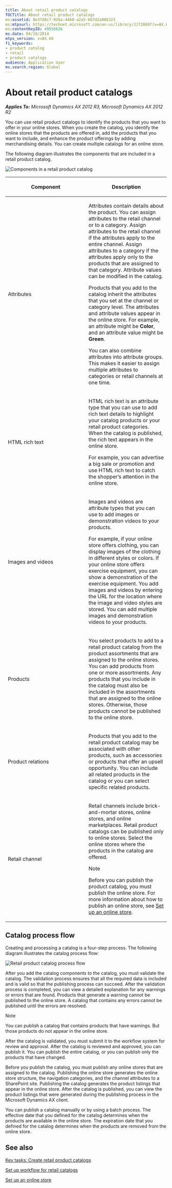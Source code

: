 ```yaml
---
title: About retail product catalogs
TOCTitle: About retail product catalogs
ms:assetid: 8e37d8c7-926a-4460-a2a5-6b7d2a086323
ms:mtpsurl: https://technet.microsoft.com/en-us/library/JJ728697(v=AX.60)
ms:contentKeyID: 49556626
ms.date: 04/18/2014
mtps_version: v=AX.60
f1_keywords:
- product catalog
- retail
- product catalogs
audience: Application User
ms.search.region: Global
---
```


# About retail product catalogs 


_**Applies To:** Microsoft Dynamics AX 2012 R3, Microsoft Dynamics AX 2012 R2_

You can use retail product catalogs to identify the products that you want to offer in your online stores. When you create the catalog, you identify the online stores that the products are offered in, add the products that you want to include, and enhance the product offerings by adding merchandising details. You can create multiple catalogs for an online store.

The following diagram illustrates the components that are included in a retail product catalog.

![Components in a retail product catalog](images/JJ728697.RetailProductCatalogComponents(AX.60).gif "Components in a retail product catalog")

<table>
<colgroup>
<col style="width: 50%" />
<col style="width: 50%" />
</colgroup>
<thead>
<tr class="header">
<th><p>Component</p></th>
<th><p>Description</p></th>
</tr>
</thead>
<tbody>
<tr class="odd">
<td><p>Attributes</p></td>
<td><p>Attributes contain details about the product. You can assign attributes to the retail channel or to a category. Assign attributes to the retail channel if the attributes apply to the entire channel. Assign attributes to a category if the attributes apply only to the products that are assigned to that category. Attribute values can be modified in the catalog.</p>
<p>Products that you add to the catalog inherit the attributes that you set at the channel or category level. The attributes and attribute values appear in the online store. For example, an attribute might be <strong>Color</strong>, and an attribute value might be <strong>Green</strong>.</p>
<p>You can also combine attributes into attribute groups. This makes it easier to assign multiple attributes to categories or retail channels at one time.</p></td>
</tr>
<tr class="even">
<td><p>HTML rich text</p></td>
<td><p>HTML rich text is an attribute type that you can use to add rich text details to highlight your catalog products or your retail product categories. When the catalog is published, the rich text appears in the online store.</p>
<p>For example, you can advertise a big sale or promotion and use HTML rich text to catch the shopper’s attention in the online store.</p>
<p></p></td>
</tr>
<tr class="odd">
<td><p>Images and videos</p></td>
<td><p>Images and videos are attribute types that you can use to add images or demonstration videos to your products.</p>
<p>For example, if your online store offers clothing, you can display images of the clothing in different styles or colors. If your online store offers exercise equipment, you can show a demonstration of the exercise equipment. You add images and videos by entering the URL for the location where the image and video styles are stored. You can add multiple images and demonstration videos to your products.</p></td>
</tr>
<tr class="even">
<td><p>Products</p></td>
<td><p>You select products to add to a retail product catalog from the product assortments that are assigned to the online stores. You can add products from one or more assortments. Any products that you include in the catalog must also be included in the assortments that are assigned to the online stores. Otherwise, those products cannot be published to the online store.</p></td>
</tr>
<tr class="odd">
<td><p>Product relations</p></td>
<td><p>Products that you add to the retail product catalog may be associated with other products, such as accessories or products that offer an upsell opportunity. You can include all related products in the catalog or you can select specific related products.</p></td>
</tr>
<tr class="even">
<td><p>Retail channel</p></td>
<td><p>Retail channels include brick-and-mortar stores, online stores, and online marketplaces. Retail product catalogs can be published only to online stores. Select the online stores where the products in the catalog are offered.</p>
<div class="alert">

> [!NOTE]
> <P>Before you can publish the product catalog, you must publish the online store. For more information about how to publish an online store, see <A href="set-up-an-online-store.md">Set up an online store</A>.</P>


</div></td>
</tr>
</tbody>
</table>


## Catalog process flow

Creating and processing a catalog is a four-step process. The following diagram illustrates the catalog process flow:

![Retail product catalog process flow](images/JJ728697.RetailCatalogProcess(AX.60).gif "Retail product catalog process flow")

  
After you add the catalog components to the catalog, you must validate the catalog. The validation process ensures that all the required data is included and is valid so that the publishing process can succeed. After the validation process is completed, you can view a detailed explanation for any warnings or errors that are found. Products that generate a warning cannot be published to the online store. A catalog that contains any errors cannot be published until the errors are resolved.


> [!NOTE]
> <P>You can publish a catalog that contains products that have warnings. But those products do not appear in the online store.</P>



After the catalog is validated, you must submit it to the workflow system for review and approval. After the catalog is reviewed and approved, you can publish it. You can publish the entire catalog, or you can publish only the products that have changed.

Before you publish the catalog, you must publish any online stores that are assigned to the catalog. Publishing the online store generates the online store structure, the navigation categories, and the channel attributes to a SharePoint site. Publishing the catalog generates the product listings that appear in the online store. After the catalog is published, you can view the product listings that were generated during the publishing process in the Microsoft Dynamics AX client.

You can publish a catalog manually or by using a batch process. The effective date that you defined for the catalog determines when the products are available in the online store. The expiration date that you defined for the catalog determines when the products are removed from the online store.

## See also

[Key tasks: Create retail product catalogs](key-tasks-create-retail-product-catalogs.md)

[Set up workflow for retail catalogs](set-up-workflow-for-retail-catalogs.md)

[Set up an online store](set-up-an-online-store.md)

  



